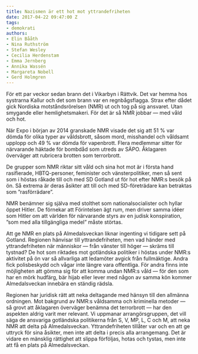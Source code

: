 ```yaml
---
title: Nazismen är ett hot mot yttrandefriheten
date: 2017-04-22 09:47:00 Z
tags:
- demokrati
authors:
- Elin Bååth
- Nina Ruthström
- Stefan Wesley
- Cecilia Herdenstam
- Emma Jernberg
- Annika Wassén
- Margareta Nobell
- Gerd Holmgren
---
```


För ett par veckor sedan brann det i Vikarbyn i Rättvik. Det var hemma hos systrarna Kallur och det som brann var en regnbågsflagga. Strax efter dådet gick Nordiska motståndsrörelsen (NMR) ut och tog på sig ansvaret. Utan smygande eller hemlighetsmakeri. För det är så NMR jobbar — med våld och hot.

När Expo i början av 2014 granskade NMR visade det sig att 51 % var dömda för olika typer av våldsbrott, såsom mord, misshandel och våldsamt upplopp och 49 % var dömda för vapenbrott. Flera medlemmar sitter för närvarande häktade för bombdåd som utreds av SÄPO. Åklagaren överväger att rubricera brotten som terrorbrott.

De grupper som NMR riktar sitt våld och sina hot mot är i första hand rasifierade, HBTQ-personer, feminister och vänsterpolitiker, men så sent som i höstas råkade till och med SD Gotland ut för hot efter NMR:s besök på ön. Så extrema är deras åsikter att till och med SD-företrädare kan betraktas som ”rasförrädare”.

NMR benämner sig själva med stolthet som nationalsocialister och hyllar öppet Hitler. De förnekar att Förintelsen ägt rum, men driver samma idéer som Hitler om att världen för närvarande styrs av en judisk konspiration, ”som med alla tillgängliga medel” måste störtas.

Att ge NMR en plats på Almedalsveckan liknar ingenting vi tidigare sett på Gotland. Regionen hänvisar till yttrandefriheten, men vad händer med yttrandefriheten när människor — från vänster till höger — skräms till tystnad? De hot som riktades mot gotländska politiker i höstas under NMR:s aktivitet på ön var så allvarliga att ledamöter avgick från fullmäktige. Andra fick polisbeskydd och vågar inte längre vara offentliga. För andra finns inte möjligheten att gömma sig för att komma undan NMR:s våld — för den som har en mörk hudfärg, bär hijab eller lever med någon av samma kön kommer Almedalsveckan innebära en ständig rädsla.

Regionen har juridisk rätt att neka deltagande med hänsyn till den allmänna ordningen. Mot bakgrund av NMR:s våldsamma och kriminella metoder — så grovt att åklagaren överväger benämna det terrorbrott — har den aspekten aldrig varit mer relevant. Vi uppmanar arrangörsgruppen, det vill säga de ansvariga gotländska politikerna från S, V, MP, L, C och M, att neka NMR att delta på Almedalsveckan. Yttrandefriheten tillåter var och en att ge uttryck för sina åsikter, men inte att delta i precis alla arrangemang. Det är vidare en mänsklig rättighet att slippa förföljas, hotas och tystas, men inte att få en plats på Almedalsveckan.